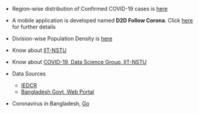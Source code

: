 
  * Region-wise distribution of Confirmed COVID-19 cases is [here](https://iit-nstu.github.io/corona-virus-bd/cases-distribution-region.html)
  * A mobile application is developed named <b>D2D Follow Corona</b>. Click [here](https://chandradasdipok.github.io/d2dfc/) for further details
  * Division-wise Population Density is [here](https://iit-nstu.github.io/corona-virus-bd/population-density.html) 
  * Know about [IIT-NSTU](https://github.com/IIT-NSTU/corona-virus-bd)
  * Know about [COVID-19, Data Science Group, IIT-NSTU](https://iit-nstu.github.io/corona-virus-bd)
  * Data Sources
    - [IEDCR](https://www.iedcr.gov.bd)
    - [Bangladesh Govt. Web Portal](https://www.bangladesh.gov.bd)
    
  * Coronavirus in Bangladesh, [Go](https://www.corona.gov.bd)

